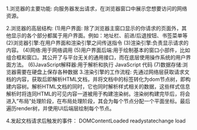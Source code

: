 1.浏览器的主要功能:
  向服务器发出请求，在浏览器窗口中展示您想要访问的网络资源。

2.浏览器的高层结构:
  (1)用户界面: 除了浏览器主窗口显示的你请求的页面外，其他显示的各个部分都属于用户界面。例如：地址栏、前进/后退按钮、书签菜单等
  (2)浏览器引擎:在用户界面和渲染引擎之间传送指令
  (3)渲染引擎:负责显示请求的内容。
  (4)网络:用于网络调用
  (5)用户界面后端:用于绘制基本的窗口小部件，比如组合框和窗口。其公开了与平台无关的通用接口，而在底层使用操作系统的用户界面方法。
  (6)JavaScript解释器:用于解析和执行 JavaScript 代码
  (7)数据存储:浏览器需要在硬盘上保存各种数据
3.渲染引擎的工作流程:
  先通过网络层获取请求文档的内容，获取后即解析HTML文档，并将文档中的标签转化为dom节点树，即构建内容树。解析HTML文档的同时，它也同时解析样式相关的数据，这些样式信息解析时将连同HTML的可见内容一道被用于构建渲染树。渲染树构建完毕后，将会进入”布局”处理阶段，在布局处理阶段，其会为每个节点分配一个平面坐标。最后遍历render树，并使用UI后端层绘制每个节点。

4.发起文档请求后触发的事件：
DOMContentLoaded
readystatechange
load